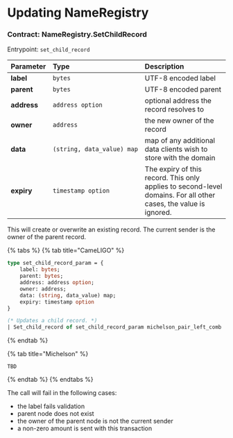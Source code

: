 # Updating NameRegistry

### Contract: NameRegistry.SetChildRecord

Entrypoint: `set_child_record`

| Parameter | Type | Description |
| :--- | :--- | :--- |
| **label** | `bytes` | UTF-8 encoded label |
| **parent** | `bytes` | UTF-8 encoded parent |
| **address** | `address option` | optional address the record resolves to |
| **owner** | `address` | the new owner of the record |
| **data** | `(string, data_value) map` | map of any additional data clients wish to store with the domain |
| **expiry** | `timestamp option` | The expiry of this record. This only applies to second-level domains. For all other cases, the value is ignored. |

This will create or overwrite an existing record. The current sender is the owner of the parent record.

{% tabs %}
{% tab title="CameLIGO" %}
```ocaml
type set_child_record_param = {
    label: bytes;
    parent: bytes;
    address: address option;
    owner: address;
    data: (string, data_value) map;
    expiry: timestamp option
}

(* Updates a child record. *)
| Set_child_record of set_child_record_param michelson_pair_left_comb
```
{% endtab %}

{% tab title="Michelson" %}
```text
TBD
```
{% endtab %}
{% endtabs %}

The call will fail in the following cases:

* the label fails validation
* parent node does not exist
* the owner of the parent node is not the current sender
* a non-zero amount is sent with this transaction

